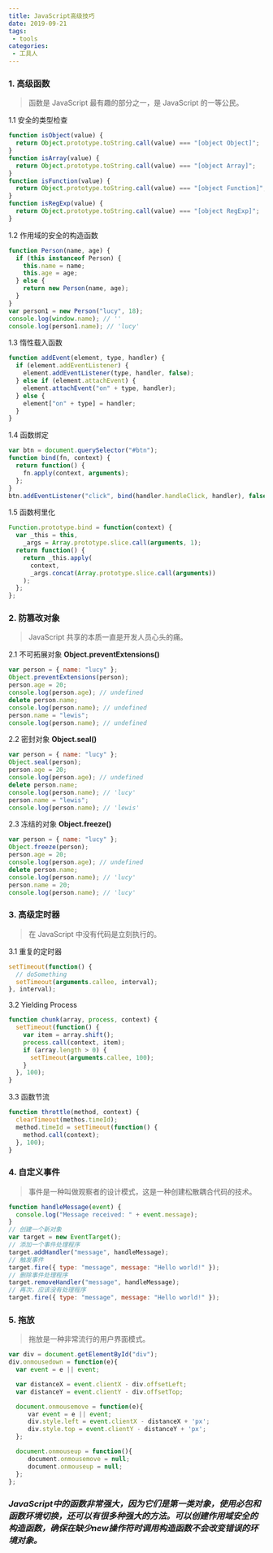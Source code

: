 ```yaml
---
title: JavaScript高级技巧
date: 2019-09-21
tags:
 - tools
categories:
 - 工具人
---
```


### 1. 高级函数

> 函数是 JavaScript 最有趣的部分之一，是 JavaScript 的一等公民。

1.1 安全的类型检查

```js
function isObject(value) {
  return Object.prototype.toString.call(value) === "[object Object]";
}
function isArray(value) {
  return Object.prototype.toString.call(value) === "[object Array]";
}
function isFunction(value) {
  return Object.prototype.toString.call(value) === "[object Function]";
}
function isRegExp(value) {
  return Object.prototype.toString.call(value) === "[object RegExp]";
}
```

1.2 作用域的安全的构造函数

```js
function Person(name, age) {
  if (this instanceof Person) {
    this.name = name;
    this.age = age;
  } else {
    return new Person(name, age);
  }
}
var person1 = new Person("lucy", 18);
console.log(window.name); // ''
console.log(person1.name); // 'lucy'
```

1.3 惰性载入函数

```js
function addEvent(element, type, handler) {
  if (element.addEventListener) {
    element.addEventListener(type, handler, false);
  } else if (element.attachEvent) {
    element.attachEvent("on" + type, handler);
  } else {
    element["on" + type] = handler;
  }
}
```

1.4 函数绑定

```js
var btn = document.querySelector("#btn");
function bind(fn, context) {
  return function() {
    fn.apply(context, arguments);
  };
}
btn.addEventListener("click", bind(handler.handleClick, handler), false);
```

1.5 函数柯里化

```js
Function.prototype.bind = function(context) {
  var _this = this,
    _args = Array.prototype.slice.call(arguments, 1);
  return function() {
    return _this.apply(
      context,
      _args.concat(Array.prototype.slice.call(arguments))
    );
  };
};
```

### 2. 防篡改对象

> JavaScript 共享的本质一直是开发人员心头的痛。

2.1 不可拓展对象 **Object.preventExtensions()**

```js
var person = { name: "lucy" };
Object.preventExtensions(person);
person.age = 20;
console.log(person.age); // undefined
delete person.name;
console.log(person.name); // undefined
person.name = "lewis";
console.log(person.name); // undefined
```

2.2 密封对象 **Object.seal()**

```js
var person = { name: "lucy" };
Object.seal(person);
person.age = 20;
console.log(person.age); // undefined
delete person.name;
console.log(person.name); // 'lucy'
person.name = "lewis";
console.log(person.name); // 'lewis'
```

2.3 冻结的对象 **Object.freeze()**

```js
var person = { name: "lucy" };
Object.freeze(person);
person.age = 20;
console.log(person.age); // undefined
delete person.name;
console.log(person.name); // 'lucy'
person.name = 20;
console.log(person.name); // 'lucy'
```

### 3. 高级定时器

> 在 JavaScript 中没有代码是立刻执行的。

3.1 重复的定时器

```js
setTimeout(function() {
  // doSomething
  setTimeout(arguments.callee, interval);
}, interval);
```

3.2 Yielding Process

```js
function chunk(array, process, context) {
  setTimeout(function() {
    var item = array.shift();
    process.call(context, item);
    if (array.length > 0) {
      setTimeout(arguments.callee, 100);
    }
  }, 100);
}
```

3.3 函数节流

```js
function throttle(method, context) {
  clearTimeout(methos.timeId);
  method.timeId = setTimeout(function() {
    method.call(context);
  }, 100);
}
```

### 4. 自定义事件

> 事件是一种叫做观察者的设计模式，这是一种创建松散耦合代码的技术。

```js
function handleMessage(event) {
  console.log("Message received: " + event.message);
}
// 创建一个新对象
var target = new EventTarget();
// 添加一个事件处理程序
target.addHandler("message", handleMessage);
// 触发事件
target.fire({ type: "message", message: "Hello world!" });
// 删除事件处理程序
target.removeHandler("message", handleMessage);
// 再次，应该没有处理程序
target.fire({ type: "message", message: "Hello world!" });
```

### 5. 拖放

> 拖放是一种非常流行的用户界面模式。

```js
var div = document.getElementById("div");
div.onmousedown = function(e){
  var event = e || event;

  var distanceX = event.clientX - div.offsetLeft;
  var distanceY = event.clientY - div.offsetTop;

  document.onmousemove = function(e){
  　　var event = e || event;
  　　div.style.left = event.clientX - distanceX + 'px';
  　　div.style.top = event.clientY - distanceY + 'px';
  };

  document.onmouseup = function(){
  　　document.onmousemove = null;
  　　document.onmouseup = null;
  };
};
```

### *JavaScript中的函数非常强大，因为它们是第一类对象，使用必包和函数环境切换，还可以有很多种强大的方法。可以创建作用域安全的构造函数，确保在缺少new操作符时调用构造函数不会改变错误的环境对象。*
